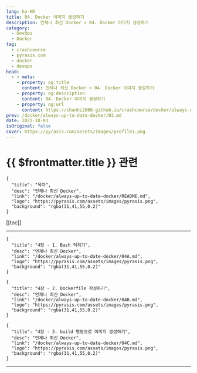 ```yaml
---
lang: ko-KR
title: 04. Docker 이미지 생성하기
description: 언제나 최신 Docker > 04. Docker 이미지 생성하기
category: 
  - DevOps
  - Docker
tag: 
  - crashcourse
  - pyrasis.com
  - docker
  - devops
head:
  - - meta:
    - property: og:title
      content: 언제나 최신 Docker > 04. Docker 이미지 생성하기
    - property: og:description
      content: 04. Docker 이미지 생성하기
    - property: og:url
      content: https://chanhi2000.github.io/crashcourse/docker/always-up-to-date-docker/04.html
prev: /docker/always-up-to-date-docker/03.md
date: 2022-10-03
isOriginal: false
cover: https://pyrasis.com/assets/images/profile1.png
---
```


# {{ $frontmatter.title }} 관련

```component VPCard
{
  "title": "목차",
  "desc": "언제나 최신 Docker",
  "link": "/docker/always-up-to-date-docker/README.md",
  "logo": "https://pyrasis.com/assets/images/pyrasis.png",
  "background": "rgba(31,41,55,0.2)"
}
```

[[toc]]

---

<SiteInfo
  name="04. Docker 이미지 생성하기"
  desc="언제나 최신 Docker"
  url="https://pyrasis.com/jHLsAlwaysUpToDateDocker/Unit04"
  logo="https://pyrasis.com/assets/images/pyrasis.png"
  preview="https://pyrasis.com/assets/images/profile1.png"/>

<!-- TODO: 작성 -->

```component VPCard
{
  "title": "4장 - 1. Bash 익히기",
  "desc": "언제나 최신 Docker",
  "link": "/docker/always-up-to-date-docker/04A.md",
  "logo": "https://pyrasis.com/assets/images/pyrasis.png",
  "background": "rgba(31,41,55,0.2)"
}
```

```component VPCard
{
  "title": "4장 - 2. Dockerfile 작성하기",
  "desc": "언제나 최신 Docker",
  "link": "/docker/always-up-to-date-docker/04B.md",
  "logo": "https://pyrasis.com/assets/images/pyrasis.png",
  "background": "rgba(31,41,55,0.2)"
}
```

```component VPCard
{
  "title": "4장 - 3. build 명령으로 이미지 생성하기",
  "desc": "언제나 최신 Docker",
  "link": "/docker/always-up-to-date-docker/04C.md",
  "logo": "https://pyrasis.com/assets/images/pyrasis.png",
  "background": "rgba(31,41,55,0.2)"
}
```

---

<TagLinks />